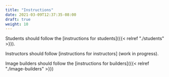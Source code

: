 ```yaml
---
title: "Instructions"
date: 2021-03-09T12:37:35-08:00
draft: true
weight: 10
---
```


Students should follow the [instructions for students]({{< relref "./students" >}}).

Instructors should follow [instructions for instructors] (work in progress).

Image builders should follow the [instructions for builders]({{< relref "./image-builders" >}})
